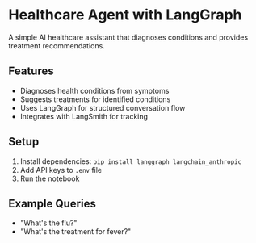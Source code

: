 # Healthcare Agent with LangGraph

A simple AI healthcare assistant that diagnoses conditions and provides treatment recommendations.

## Features
- Diagnoses health conditions from symptoms
- Suggests treatments for identified conditions 
- Uses LangGraph for structured conversation flow
- Integrates with LangSmith for tracking

## Setup
1. Install dependencies: `pip install langgraph langchain_anthropic`
2. Add API keys to `.env` file
3. Run the notebook

## Example Queries
- "What's the flu?"
- "What's the treatment for fever?"
